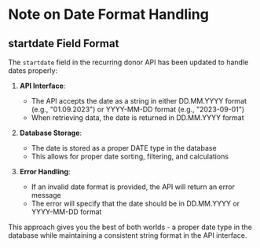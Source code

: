# Note on Date Format Handling

## startdate Field Format

The `startdate` field in the recurring donor API has been updated to handle dates properly:

1. **API Interface**: 
   - The API accepts the date as a string in either DD.MM.YYYY format (e.g., "01.09.2023") or YYYY-MM-DD format (e.g., "2023-09-01")
   - When retrieving data, the date is returned in DD.MM.YYYY format

2. **Database Storage**:
   - The date is stored as a proper DATE type in the database
   - This allows for proper date sorting, filtering, and calculations

3. **Error Handling**:
   - If an invalid date format is provided, the API will return an error message
   - The error will specify that the date should be in DD.MM.YYYY or YYYY-MM-DD format

This approach gives you the best of both worlds - a proper date type in the database while maintaining a consistent string format in the API interface.
